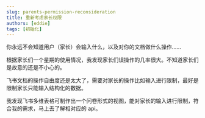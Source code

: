 ```yaml
---
slug: parents-permission-reconsideration
title: 重新考虑家长权限
authors: [eddie]
tags: [初始化]
---
```


你永远不会知道用户（家长）会输入什么，以及对你的文档做什么操作……

<!-- truncate -->

根据家长们一个星期的使用情况，我发现家长们误操作的几率很大。不知道家长们是故意的还是不小心的。

飞书文档的操作自由度还是太大了，需要对家长的操作比如输入进行限制，最好是限制家长只能输入结构化的数据。

我发现飞书多维表格可制作出一个问卷形式的视图，能对家长的输入进行限制，符合我的需求，马上去了解相对应的 api。
